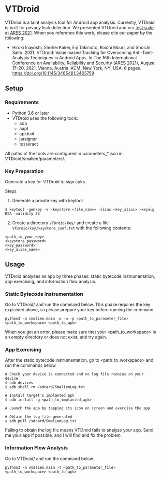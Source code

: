 # VTDroid

VTDroid is a taint analysis tool for Android app analysis. Currently, VTDroid is built for privacy leak detection. We presented VTDroid and our [test suite](https://github.com/SaitoLab-Nitech/ATATechniques) at [ARES 2021](https://www.ares-conference.eu/). When you reference this work, please cite our paper by the following:

- Hiroki Inayoshi, Shohei Kakei, Eiji Takimoto, Koichi Mouri, and Shoichi Saito. 2021. VTDroid: Value-based Tracking for Overcoming Anti-Taint-Analysis Techniques in Android Apps. In The 16th International Conference on Availability, Reliability and Security (ARES 2021), August 17–20, 2021, Vienna, Austria. ACM, New York, NY, USA, 6 pages. https://doi.org/10.1145/3465481.3465759

## Setup

### Requirements
- Python 3.6 or later
- VTDroid uses the following tools:
    - adb
    - aapt
    - apktool
    - jarsigner
    - tesseract

All paths of the tools are configured in parameters_*.json in VTDroid/smalien/parameters/.

### Key Preparation

Generate a key for VTDroid to sign apks.

Steps

1. Generate a private key with keytool

```
$ keytool -genkey -v -keystore <file_name> -alias <key_alias> -keyalg RSA -validity 25
```

2. Create a directory ```VTDroid/key/``` and create a file ```VTDroid/key/keystore_conf.txt``` with the following contents:

```
<path_to_your_key>
<keystore_password>
<key_password>
<key_alias_name>
```

## Usage

VTDroid analyzes an app by three phases: static bytecode instrumentation, app exercising, and information flow analysis.

### Static Bytecode Instrumentation

Go to VTDroid/ and run the command below. This phase requires the key explained above, so please prepare your key before running the command.

```
python3 -m smalien.main -u -a -p <path_to_parameter_file> <path_to_workspace> <path_to_apk>
```

When you get an error, please make sure that your <path_to_workspace> is an empty directory or does not exist, and try again.

### App Exercising

After the static bytecode instrumentation, go to <path_to_workspace> and run the commands below.

```
# Check your device is connected and no log file remains on your device
$ adb devices
$ adb shell rm /sdcard/SmalienLog.txt

# Install target's implanted apk
$ adb install -g <path_to_implanted_apk>

# Launch the app by tapping its icon on screen and exercise the app

# Obtain the log file generated
$ adb pull /sdcard/SmalienLog.txt
```

Failing to obtain the log file means VTDroid fails to analyze your app. Send me your app if possible, and I will find and fix the problem.

### Information Flow Analysis

Go to VTDroid/ and run the command below.

```
python3 -m smalien.main -t <path_to_parameter_file> <path_to_workspace> <path_to_apk>
```
